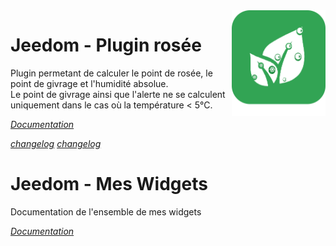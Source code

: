 <img align="right" src="plugin_info/rosee_icon.png" width="150">

# Jeedom - Plugin rosée

Plugin permetant de calculer le point de rosée, le point de givrage et l'humidité absolue. <BR/>Le point de givrage ainsi que l'alerte ne se calculent uniquement dans le cas où la température < 5°C.

*[Documentation](https://jealg.github.io/plugin-rosee/#language#/)*

*[changelog](https://jealg.github.io/plugin-rosee/#language#/changelog)*
*[changelog](https://jealg.github.io/plugin-rosee/#language#/changelog.html)*
# Jeedom - Mes Widgets

Documentation de l'ensemble de mes widgets

*[Documentation](https://jealg.github.io/JEEDOM-Widget_JAG-doc/#language#/)*
